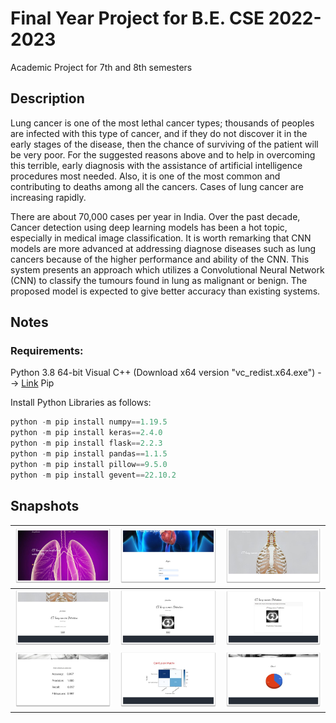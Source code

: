 # Final Year Project for B.E. CSE 2022-2023
Academic Project for 7th and 8th semesters


Description
------------

Lung cancer is one of the most lethal cancer types; thousands of peoples are infected with this type of cancer, and if they do not discover it in the early stages of the disease, then the chance of surviving of the patient will be very poor. For the suggested reasons above and to help in overcoming this terrible, early diagnosis with the assistance of artificial intelligence procedures most needed. Also, it is one of the most common and contributing to deaths among all the cancers. Cases of lung cancer are increasing rapidly. 

There are about 70,000 cases per year in India. Over the past decade, Cancer detection using deep learning models has been a hot topic, especially in medical image classification. It is worth remarking that CNN models are more advanced at addressing diagnose diseases such as lung cancers because of the higher performance and ability of the CNN. This system presents an approach which utilizes a Convolutional Neural Network (CNN) to classify the tumours found in lung as malignant or benign. The proposed model is expected to give better accuracy than existing systems.


Notes
-----

### Requirements:
Python 3.8 64-bit
Visual C++ (Download x64 version "vc_redist.x64.exe") --> [Link](https://support.microsoft.com/en-us/topic/the-latest-supported-visual-c-downloads-2647da03-1eea-4433-9aff-95f26a218cc0)
Pip
  
Install Python Libraries as follows:
```python -m pip install tensorflow==2.4.0
python -m pip install numpy==1.19.5
python -m pip install keras==2.4.0
python -m pip install flask==2.2.3
python -m pip install pandas==1.1.5
python -m pip install pillow==9.5.0
python -m pip install gevent==22.10.2
```


Snapshots
---------

| <img src="Screenshots/s1.jpg" width=100%> | <img src="Screenshots/s2.jpg" width=100%> | <img src="Screenshots/s3.jpg" width=100%> |
| :--------------------------------------: | :--------------------------------------: | :--------------------------------------: |
| <img src="Screenshots/s4.jpg" width=100%> | <img src="Screenshots/s5.jpg" width=100%> | <img src="Screenshots/s6.jpg" width=100%> |
| <img src="Screenshots/s7.jpg" width=100%> | <img src="Screenshots/s8.jpg" width=100%> | <img src="Screenshots/s9.jpg" width=100%> |

